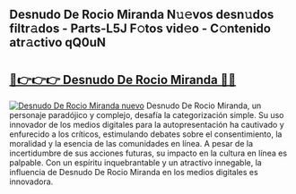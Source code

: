 ## Desnudo De Rocio Miranda N𝚞𝚎vos desn𝚞dos filtr𝚊dos - Parts-L5J F𝚘tos vid𝚎o - C𝚘ntenido atr𝚊ctivo qQ0uN

# <h2><a href="http://mb6hoeo.tromn.icu/?c=Desnudo+De+Rocio+Miranda">🔗👉👉👉 Desnudo De Rocio Miranda 🔗🔗</a></h2>

[![Desnudo De Rocio Miranda nuevo](https://i.imgur.com/pEAQMta.gif)](http://mb6hoeo.tromn.icu/?c=Desnudo+De+Rocio+Miranda)
Desnudo De Rocio Miranda, un personaje paradójico y complejo, desafía la categorización simple. Su uso innovador de los medios digitales para la autopresentación ha cautivado y enfurecido a los críticos, estimulando debates sobre el consentimiento, la moralidad y la esencia de las comunidades en línea. A pesar de la incertidumbre de sus acciones futuras, su impacto en la cultura en línea es palpable. Con un espíritu inquebrantable y un atractivo innegable, la influencia de Desnudo De Rocio Miranda en los medios digitales es innovadora.
